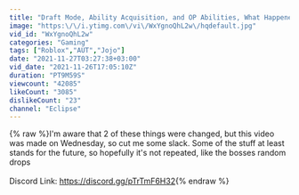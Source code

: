 ```yaml
---
title: "Draft Mode, Ability Acquisition, and OP Abilities, What Happened?"
image: "https:\/\/i.ytimg.com\/vi\/WxYgnoQhL2w\/hqdefault.jpg"
vid_id: "WxYgnoQhL2w"
categories: "Gaming"
tags: ["Roblox","AUT","Jojo"]
date: "2021-11-27T03:27:38+03:00"
vid_date: "2021-11-26T17:05:10Z"
duration: "PT9M59S"
viewcount: "42085"
likeCount: "3085"
dislikeCount: "23"
channel: "Eclipse"
---
```

{% raw %}I'm aware that 2 of these things were changed, but this video was made on Wednesday, so cut me some slack. Some of the stuff at least stands for the future, so hopefully it's not repeated, like the bosses random drops<br /><br />Discord Link: <a rel="nofollow" target="blank" href="https://discord.gg/pTrTmF6H32">https://discord.gg/pTrTmF6H32</a>{% endraw %}
